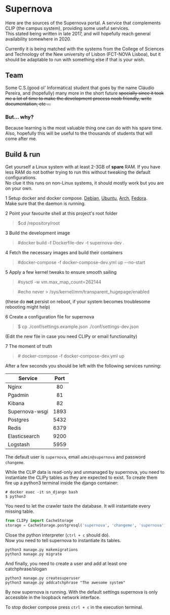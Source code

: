 # Supernova

Here are the sources of the Supernova portal. A service that complements CLIP (the campus system), providing some useful services.  
This stated being written in late 2017, and will hopefully reach general availability somewhere in 2020.

Currently it is being matched with the systems from the College of Sciences and Technology of the New university of Lisbon (FCT-NOVA Lisboa), but it should be adaptable to run with something else if that is your wish.


## Team
Some C.S.(good ol' Informática) student that goes by the name Cláudio Pereira, and (hopefully) many more in the short future ~~specially since it took me a lot of time to make the development process noob friendly, write documentation, etc ...~~

### But... why?
Because learning is the most valuable thing one can do with his spare time.
Also, hopefully this will be useful to the thousands of students that will come after me.



## Build & run
Get yourself a Linux system with at least 2-3GB of **spare** RAM.
If you have less RAM do not bother trying to run this without tweaking the default configurations.  
No clue it this runs on non-Linux systems, it should mostly work but you are on your own.

1  Setup docker and docker compose. [Debian](https://docs.docker.com/install/linux/docker-ce/ubuntu/), [Ubuntu](https://docs.docker.com/install/linux/docker-ce/debian/), [Arch](https://wiki.archlinux.org/index.php/Docker), [Fedora](https://docs.docker.com/install/linux/docker-ce/fedora/).  
  Make sure that the daemon is running.
  
2 Point your favourite shell at this project's root folder
   > $cd /repository/root

3  Build the development image
   > \#docker build -f Dockerfile-dev -t supernova-dev .

4  Fetch the necessary images and build their containers
   > \#docker-compose -f docker-compose-dev.yml up --no-start 

5 Apply a few kernel tweaks to ensure smooth sailing
   > \#sysctl -w vm.max_map_count=262144
   
   > \#echo never > /sys/kernel/mm/transparent_hugepage/enabled

 (these do **not** persist on reboot, if your system becomes troublesome rebooting might help)

6 Create a configuration file for supernova
   > $ cp ./conf/settings.example.json ./conf/settings-dev.json
   
   (Edit the new file in case you need CLIPy or email functionality)

7 The moment of truth
   > \# docker-compose -f docker-compose-dev.yml up

After a few seconds you should be left with the following services running:

| Service        | Port |
| ---------------|:----:|
| Nginx          | 80   |
| Pgadmin        | 81   |
| Kibana         | 82   |
| Supernova-wsgi | 1893 |
| Postgres       | 5432 |
| Redis          | 6379 |
| Elasticsearch  | 9200 |
| Logstash       | 5959 |

The default user is `supernova`, email `admin@supernova` and password `changeme`.


While the CLIP data is read-only and unmanaged by supernova, you need to instantiate the CLIPy tables as they are expected to exist. To create them fire up a python3 terminal inside the django container:
```
# docker exec -it sn_django bash
$ python3
```
You need to let the crawler taste the database. It will instantiate every missing table. 
```python
from CLIPy import CacheStorage
storage = CacheStorage.postgresql('supernova', 'changeme', 'supernova')
```

Close the python interpreter (`ctrl + c` should do).  
Now you need to tell supernova to instantiate its tables.
```
python3 manage.py makemigrations
python3 manage.py migrate
```

And finally, you need to create a user and add at least one catchphrase/slogan
```
python3 manage.py createsuperuser
python3 manage.py addcatchphrase "The awesome system"
```

By now supernova is running. With the default settings supernova is only accessible in the loopback network interface.

To stop docker compose press `ctrl + c` in the execution terminal.